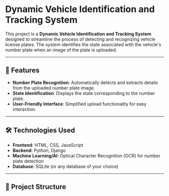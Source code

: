 # Dynamic Vehicle Identification and Tracking System  

This project is a **Dynamic Vehicle Identification and Tracking System** designed to streamline the process of detecting and recognizing vehicle license plates. The system identifies the state associated with the vehicle's number plate when an image of the plate is uploaded.  

---

## 🚀 Features  

- **Number Plate Recognition**: Automatically detects and extracts details from the uploaded number plate image.  
- **State Identification**: Displays the state corresponding to the number plate.  
- **User-Friendly Interface**: Simplified upload functionality for easy interaction.  

---

## 🛠️ Technologies Used  

- **Frontend**: HTML, CSS, JavaScript  
- **Backend**: Python, Django  
- **Machine Learning/AI**: Optical Character Recognition (OCR) for number plate detection  
- **Database**: SQLite (or any database of your choice)  

---

## 📂 Project Structure  

